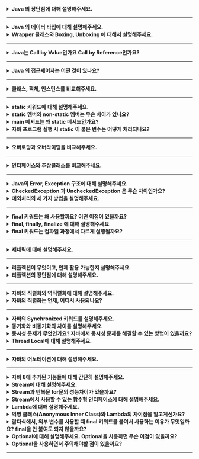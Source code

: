 <details>
    <summary><b>Java 의 장단점에 대해 설명해주세요.</b></summary>

## 장점

- 운영체제에 독립적이다.
    - JVM에 의해 자바로 작성된 프로그램을 어디서든 실행 가능하다.
- 객체지향 언어이다.
    - 다형성, 상속 등의 객체 지향 개념을 통해 재사용성, 확장성이 높은 코드 작성이 가능하다.
- 언어를 사용해온 시간이 길고 자료가 많다.
    - 많은 개발자들이 오랜 기간동안 개발에 사용한 언어인 만큼 찾아볼 수 있는 자료가 많고 커뮤니티가 활발하다.
    - 많은 오픈 소스가 만들어지면서 이를 통해 많은 사람들이 쉽고 빠르게 개발이 가능해졌다.
- 멀티스레드 구현이 쉽게 가능하다.
    - 많은 라이브러리를 통해 멀티스레드 구현이 쉽다.
    - 운영체제에 독립적이어서 더욱 쉽게 할 수 있다.

## 단점

- 속도가 비교적 느리다.
    - 한번의 컴파일로 기계어로 변환되는 C, C++과는 다르게 한번의 컴파일이 아닌, JVM이 해석하고 실행하는 과정이 필요하기 때문에 확실히 속도는 느리다.
    - JIT 컴파일러의 도입으로 C, C++의 속도와 거의 비슷하게 개선되었다.
- 예외 처리가 불편하다.
    - 예외를 개발자들이 **직접** 처리해줘야 한다. 이를 해주지 않으면 컴파일 에러가 발생하여 프로그램이 실행되지 않는다.
</details>

---

<details>
    <summary><b>Java 의 데이터 타입에 대해 설명해주세요.</b></summary>

# Java의 데이터 타입

### 기본 데이터 타입

| 타입 종류 | 이름      | 크기     |
|-------|---------|--------|
| 정수형   | byte    | 1 byte |
|       | short   | 2 byte |
|       | int     | 4 byte |
|       | long    | 8 byte |
| 실수형   | float   | 4 byte |
|       | double  | 8 byte |
| 논리형   | boolean | 1 byte |
| 문자형   | char    | 2 byte |
- 기본 데이터 타입은 메모리의 Stack 영역에 저장된다.
- 기본값이 존재하며 null 값을 가질 수 없다.
- 운영체제에 독립적인 언어이기 때문에 기본 타입의 크기가 운영체제에 따라 달라지지 않는다.
- 기본 데이터 타입의 크기를 벗어나는 값을 할당할 경우 컴파일 에러가 발생한다.

### 레퍼런스 타입

- 위의 8가지를 제외하고 모두 레퍼런스 타입이다.
- 보통 클래스, 인터페이스, 배열, Enum을 저장하기 위한 용도로 사용된다.
- Heap 영역에 값이 저장된 곳의 주소값을 Stack 영역에 저장한다.
- 기본값이 없고, 빈 객체라는 표현으로 null 값을 가질 수 있어 NullPointException이 발생할 수 있다.
</details>

<details>
    <summary><b>Wrapper 클래스와 Boxing, Unboxing 에 대해서 설명해주세요.</b></summary>

# Wrapper 클래스

기본 데이터 타입을 객체로 다루어야 하는 상황에 사용하기 위해 만들어진 것으로 Integer, Chracter 등 기본 데이터 타입의 객체 타입을 통칭하여 Wrapper 클래스라고 부른다.

Wrapper 클래스는 기본 데이터 타입과 다르게 연산에 사용되지 않으며 값을 생성하고 객체가 가진 값을 참조할 수만 있다.

## Boxing

- 기본 객체 타입을 Wrapper 클래스로 변환하는 과정을 말한다.

## Unboxing

- Wrapper 클래스를 기본 객체 타입으로 변환하는 과정을 말한다.

보통 위의 두가지 과정을 클래스의 static 메소드를 통해 수행했지만, JDK 1.5부터 Boxing과 Unboxing 과정을 자동으로 처리해준다. 이것을 통해 기존의 조회만 가능했던 점을 극복하여 연산에도 활용할 수 있게 되었다.
</details>

---

<details>
    <summary><b>Java는 Call by Value인가요 Call by Reference인가요?</b></summary>

# Call By Value vs Call By Reference

## Call By Value

- 메소드를 호출할 때 전달되는 인자에 값이 복사되어 전달된다.
- 메소드에 전달된 인자는 바깥의 변수와 **완전히 서로 다른 변수**로 존재한다.
- 따라서 메소드 내부에서 값이 변경되어도 외부의 변수에 전혀 영향을 주지 않는다.

## Call By Reference

- 메소드를 호출할 때 전달되는 인자에 레퍼런스가 담겨 전달된다.
- 메소드에 전달된 인자와 바깥의 변수가 같은 레퍼런스를 가리키게 된다.
- 따라서 메소드 내부에서 값이 변경되면 외부의 변수도 동일하게 변경 사항이 반영된다.

## Java는 무슨 방식을 사용하나요?

Java는 항상 Call By Value로 작동한다.

1. 원시 타입의 경우

    ```java
    public class PrimitiveClass {
    
    	public void sum(int a, int b){ // 동일한 이름이지만 PrimitiveClass의 멤버 변수와 완전히 다른 변수
    		a += b;
    	}
    
    	public static void main(String[] args){
    			int a = 1;
    			int b = 2;
    
    			sum(a, b);
    
    			System.out.println("a : " + a);
    			System.out.println("b : " + b);
    	}
    }
    ```

   **실행 결과**

    ```
    a : 1
    b : 2
    ```

2. 레퍼런스 타입의 경우

    ```java
    public class User{
    	String name;
    
    	public User(String name){
    		this.name = name;
    	}
    
    	public String getName(){
    		return this.name;
    	}
    }
    
    public class ReferenceClass {
    
    	public void changeUser(User a){ // 동일한 이름이지만 ReferenceClass의 멤버 변수와 완전히 다른 변수
    		a = new User("kim");
    	}
    
    	public static void main(String[] args){
    			User a = new User("lee");
    
    			changeUser(a);
    
    			System.out.println("a name : " + a);
    	}
    }
    ```

   **실행 결과**

    ```
    a name : lee
    ```

   **🤔  reference를 전달하는데 왜 call by value 인거지?**

   위에 주석으로 적어놓은 것과 동일하게 현재 `changeUser` 라는 메소드에 인자로 전달되는 `a` 라는 변수는 `ReferenceClass` 가 멤버로 가진 `a` 변수와 서로 다른 변수이다.

   `changeUser`가 사용하게 될 `a`라는 변수에 User 인스턴스의 **주소값**이 복사되어 들어가게 되고, lee 라는 이름을 가진 객체에 접근이 가능하게 된다.

   하지만 완전히 다른 변수이기 때문에 a에 완전히 다른 새로운 인스턴스가 할당되게 되면 더이상 changeUser에서는 ReferenceClass의 멤버 변수 a에 접근이 불가능하다. 왜냐하면 주소값이 사라져버렸기 때문이다.

   즉, 주소값을 복사해서 전달한 것이지 레퍼런스를 그대로 전달한 것이 아니기 때문에 메소드 내에서 값이 변경되어도 기존의 값이 변경되지 않고 나오게 되는 것이다.


따라서, 자바는 항상 Call By Value로 작동하는 것을 확인할 수 있다.
</details>

---

<details>
    <summary><b>Java 의 접근제어자는 어떤 것이 있나요?</b></summary> 

# Java의 접근 제어자

| 종류        | 설명                                                                            | 접근 가능 범위                   |
|-----------|-------------------------------------------------------------------------------|----------------------------|
| private   | 그 어떤 외부 클래스에서도 접근이 불가능하며 동일한 클래스 내에서만 접근 및 사용이 가능하다.                          | 동일한 클래스 내                  |
| public    | 어디서든 접근이 가능하다.                                                                | 모든 패키지                     |
| protected | 같은 패키지에 존재할 경우 접근이 가능하며, 다른 패키지에 있더라도 상속 받은 자식 클래스는 접근이 가능하다.                 | 같은 패키지 혹은 패키지에 상관 없이 상속 관계 |
| default   | 아무것도 지정하지 않을 경우에 해당되며 같은 패키지 내에 있는 경우에만 접근이 가능하다. 그래서 pakage-private이라고도 부른다. | 같은 패키지                     |
</details>

---

<details>
    <summary><b>클래스, 객체, 인스턴스를 비교해주세요.</b></summary> 

# 클래스

- 객체를 구현하기 위한 설계도 및 틀
- 연관된 변수와 메서드를 가진다.

# 객체

- 소프트웨어 세계에 구현해야할 대상이다.
- 소프트웨어 세계에 구현하고자 하는 대상의 컨셉으로 이를 구현해내기 위해 클래스로 설계도를 만드는 것이다.
  - 그래서 클래스의 인스턴스라고 부르기도 한다.
- oop의 관점으로 클래스 타입으로 선언되었을 때 객체라고 부른다.

# 인스턴스

- 클래스가 소프트웨어 세계에서 구체적으로 실체화 된 것을 말한다.
- 실제로 메모리에 할당된다.
- oop의 관점으로 객체가 메모리에 할당되어 실제 사용될때 인스턴스라고 한다.

# 객체 vs 인스턴스

- 사실 객체는 인스턴스를 포괄하는 개념이다.
- 소프트웨어 세계에 더욱 가까운 개념이 인스턴스이고, 실제 개념에 가까운 것이 객체라고 할 수 있다.
- 코드상으로는 클래스 타입을 사용하여 선언된 것을 객체라고 하며,  객체에 실제 구체적인 구현체가 생성되면 그것을 인스턴스라고 한다.
</details>

---

<details>
    <summary><b>static 키워드에 대해 설명해주세요.</b></summary> 

- 객체 생성 없이도 접근이 가능하도록 만든다.
- static 키워드를 가지면 클래스가 로드되는 시점에 메모리에 적재된다.
- 클래스 로드 시점에 메모리에 적재된 후에 프로그램이 종료될 때까지 유지된다.
- 프로그램이 종료되면서 메모리에서 해제된다.
- GC의 관리 대상에서 제외되기 때문에 무문별한 static 사용은 메모리 낭비를 가져올 수 있으니 신중히 고려해야한다.
</details>

<details>
    <summary><b>static 멤버와 non-static 멤버는 무슨 차이가 있나요?</b></summary> 

## static 멤버 vs non-static 멤버

### static 멤버

- 객체 생성 없이 접근이 가능하다.
- JVM의 Runtime Data Area 중 Method Area에 들어간다.
- 컴파일 시점에 메모리에 적재되어야 하므로 정적 바인딩에 해당한다.
- static 멤버는 클래스 내의 non-static 멤버를 참조 할 수 없다.
- 클래스 당 하나로 관리된다.

### non-static 멤버

- 객체를 인스턴스로 생성하고 인스턴스를 통해 접근이 가능하다.
- non-static 멤버는 static 멤버를 참조 할 수 있다.
- 런타임 시점에 동적으로 할당되기 때문에 동적 바인딩에 해당한다.
- 생성된 인스턴스 별로 heap 영역에 객체와 함께 생성된다.


> 🚨 **클래스의 인스턴스 메소드는 객체별로 생성되지 않는다.**
> 
> 인스턴스 메소드는 메모리에 한 번 할당되고, 각 생성된 객체들은 그 메소드가 어디에 있는지 알고 있는 상태로 존재한다. 객체가 메모리의 주소를 알고 있고, 인스턴스를 통해 메소드를 호출할 때 알고 있는 메모리 주소를 통해 메소드를 호출하게 된다.

</details>
<details>
    <summary><b>main 메서드는 왜 static 메서드인가요?</b></summary> 

JVM의 실행에서 가장 먼저 호출하는 것이 main 메소드이다. JVM은 클래스의 인스턴스가 생성되지 않은 상태에서 main 메소드를 찾는다.

**따라서 실행 시점에 메모리에 main 메소드가 적재되어 있기 위해서 main 메소드는 static으로 선언된다.**
</details>

<details>
    <summary><b>자바 프로그램 실행 시 static 이 붙은 변수는 어떻게 처리되나요?</b></summary>

클래스 로더에 의해 static 키워드를 인식하여 클래스 로드 시점에 메모리에 적재합니다. JVM의 Runtime Data Area 중 로드된 클래스들이 저장되는 곳인 Method Area에 static 변수도 같이 적재됩니다. 이때 적재된 static 변수는 클래스 별로 하나만 적재됩니다.
</details>

---

<details>
    <summary><b>오버로딩과 오버라이딩을 비교해주세요.</b></summary> 

## 오버로딩

- 동일한 클래스 내 혹은 상속 관계에서 이루어진다.
- 동일한 메소드 명을 가지면서 전달되는 인자의 타입이나 갯수가 달라야한다.
- 같은 기능을 하는 다른 메소드를 하나의 동일한 메소드로 사용 가능하다.
- 타입 정보가 결정되는 시점에 정적으로 바인딩된다. = 정적 바인딩

## 오버라이딩

- 상속 관계에서만 이루어진다. 동일한 클래스 내에서는 이루어질 수 없다.
- 동일한 메소드 명을 가지면서 전달되는 인자의 타입과 갯수도 동일해야 한다.
- 부모가 가진 기능을 재정의 할 수 있다.
- 상속을 통해 이루어지기 때문에 컴파일 시점에 타입이 결정되지 못하고 동적으로 할당된 객체를 통해 메소드를 호출하기 때문에 오버라이딩은 동적 바인딩이다.
</details>

---

<details>
    <summary><b>인터페이스와 추상클래스를 비교해주세요.</b></summary> 

# 인터페이스

## 인터페이스 정의

- interface 키워드를 사용하여 클래스처럼 선언된 형태이다.
- 상수와 추상 메소드를 가진다.
  - 추상 메소드의 public abstract 키워드는 생략될 수 있다.
  - 상수의 public static final 키워드는 생략될 수 있다.
- 인터페이스는 인스턴스화 할 수 없다.
  - implements 키워드를 사용하여 클래스로 구현하여 인스턴스로 만들 수 있다.
  - 인터페이스를 상속 받은 클래스는 모든 추상 메소드를 반드시 구현해야 한다.

## 인터페이스 목적

- 인터페이스는 추상화와 다형성을 실천할 수 있는 핵심 개념이다.
  - 인터페이스를 통해 기능을 명세할 수 있으며, 즉 기능을 추상화 할 수 있다.
  - 인터페이스를 활용하여 객체를 선언하고 인스턴스를 사용할 때 내부 구현을 고려하지 않고 사용이 가능하다.
- 인터페이스는 서로 연관이 없는 클래스더라도 같은 기능을 동작하도록 보장한다.
  - 상속 받은 서브 클래스가 구현해야 할 메소드들의 원형을 알려주어 서브 클래스들이 모두 동일한 동작을 할 수 있도록 한다.

## 인터페이스의 다중상속

- 인터페이스는 추상 메서드만 가지기 때문에 여러 인터페이스에서 동일한 메소드를 가지고 있어도 실질적인 구현은 구현체에서 하기 때문에 문제가 발생하지 않는다.

> 🚨 **클래스에서 다중상속이 안되는 이유는 ?**
>
> A와 B, C 클래스가 있다고 할 때, C 가 A, B 를 모두 동시에 상속 받았다고 가정하자.
그런데 A와 B에 동일한 형태를 가진 메소드가 있다고 할때, C에서 그 메소드를 사용하게 되면 A, B 어떤 클래스에 속한 메소드를 가져와야 하는지 알 수가 없기 때문에 클래스는 다중 상속이 불가능하다.


# 추상 클래스

## 추상클래스 정의

- abstract 키워드를 사용하여 클래스를 선언한 형태이다.
- 추상 메소드를 가질 수도 있고 가지지 않을 수도 있다.
  - 추상 메소드를 가진다면 반드시 클래스도 추상 클래스로 선언해야 한다.
- 추상 클래스는 인스턴스화 할 수 없다.
  - 아직 구현되지 않은 추상메소드를 갖고 있기 때문이다.
  - 상속을 통해 구현하여 서브 클래스로 인스턴스를 만들 수 있다.

## 추상 클래스의 목적

- 상속을 위한 부모클래스로 활용하기 위한 목적이 있다.
  - 여러 클래스의 공통 기능을  추상화하여 상속 받는 자식 클래스에게 구현의 책임을 위임한다.
- 보통 연관된 클래스 간의 상속 관계에서 기능 확장을 위해 사용된다.
  - 클래스 간의 기능 구현을 각 클래스에게 위임하여 기능을 확장할 수 있다.

## 추상 클래스의 단일 상속

- 추상 클래스는 추상 메소드외에 구현된 인스턴스 메소드도 가질 수 있다. 따라서 클래스의 상속 관계에서 이루어질 수 있는 충돌의 발생 가능성이 있기 때문에 추상 클래스도 다중 상속을 허용하지 않는다.

## 추상 클래스 vs 인터페이스

`공통점`

- 모두 자체만으로 인스턴스화 할 수 없다.
- 추상 메서드를 가질 수 있다.
- 상속을 통해 모든 추상 메서드를 구현해야 하는 강제성을 가진다.
- 모두 다형성을 실현할 수 있다.

`차이점`

- 추상 클래스는 기능을 추상화하여 관련있는 클래스들 간의 기능 확장을 위해 사용되는 반면, 인터페이스는 연관이 없는 클래스더라도 같은 기능을 가진 것을 보장하기 위해 사용된다.
- 추상 클래스는 다중 상속이 불가능 하지만 인터페이스는 다중 상속이 가능하다.
</details>

---

<details>
    <summary><b>Java의 Error, Exception 구조에 대해 설명해주세요.</b></summary> 

# Error

- 주로 자바 가상 머신에서 발생한다.
- Java.lang.Error 클래스의 서브 클래스들로 시스템에 무언가 비정상적인 상황이 발생한 경우에 사용된다.
- 애플리케이션 코드에서 처리할 수 없는 예외이다.
- 대표적으로 StackOverFlowError, OutOfMemoryError가 있다.

# Exception

- 시스템이 아닌 개발자가 작성한 애플리케이션 코드에 의해 발생하는 예외이다.
- java.lang.Exception 클래스의 서브 클래스들인데, Exception을 상속하느냐, RuntimeException을 상속하느냐에 따라 예외 처리 방식이 다르다.
- Exception을 상속 받은 서브 클래스들은 Check Exception 이라고 하며, try-catch, throws를 통해 반드시 예외를 처리해야 하는 강제성을 가진다.
- RuntimeException을 상속 받은 서브 클래스들은 UnChecked Exception 이라고 하며, RuntimeException이 명시적인 예외 처리를 강제하지 않기 때문에 Unchecked Exception은 예외처리가 강제되지 않는다.

</details>

<details>
    <summary><b>CheckedException 과 UncheckedException 은 무슨 차이인가요?</b></summary> 

- Exception을 상속 받은 서브 클래스들은 Check Exception 이라고 하며, try-catch, throws를 통해 반드시 예외를 처리해야 하는 강제성을 가진다.
- RuntimeException을 상속 받은 서브 클래스들은 UnChecked Exception 이라고 하며, RuntimeException이 명시적인 예외 처리를 강제하지 않기 때문에 Unchecked Exception은 예외처리가 강제되지 않는다.

</details>

<details>
    <summary><b>예외처리의 세 가지 방법을 설명해주세요.</b></summary> 

## 예외 복구

예외 상태를 파악한 후에 문제를 해결하여 정상을 돌려 놓는 것이다.

```java
public sendFile(String fileName) {
    File file;
    try {
      file = FileFindService.find(fileName);
    }
    catch (FileNotFoundException e){
      file = FileFindeService.find("defalut.png");
    }

    send(file);
}
```

자주 사용되지 않는 방법이라고 한다. 예외가 발생하면 복구할 수 있는 경우가 거의 없기 때문이다.

예를 들어 유니크해야 하는 이메일 값이 중복되어 SQLException이 계속 발생한다면 RuntimeException을 발생시키고 사용자에게 다시 입력을 유도하는 것이 현명하기 때문이다.

따라서 복구를 해야할 일이 생긴다면 아래 처럼 코드의 흐름으로 제어하는 것이 좋다.

```java
public void sendFile(String fileName){
    if(FileFindService.existed(filename)){ // 파일의 유무에 따라 행동 제어
        send(FileService.find(fileName);
    } else {
        send(FileService.find("default.png");
    }
}
```

## 예외 처리 회피

예외를 직접 담당하지 않고 호출한 쪽으로 던져 회피하는 방법이다.

무작정 예외를 회피하는 것은 무책임한 방법이며, 전달할 객체에게 예외를 반드시 알려야 하는 상황에 사용된다.

```java
public Object someMethod() throws IOException {
    ...
}
```

## 예외 전환

예외 처리 회피와 비슷하게 메소드 밖으로 예외를 던지지만, 적절한 예외로 전환해서 넘기는 방법이다.

보통 예외 처리를 위해 RuntimeException을 상속받은 적절한 예외처리 핸들러를 만들어 그 예외 클래스로 전환하여 던진다.

복구를 위해 Unchecked Exception을 이용하는 방법이다.

```java
public int divide(int num1, int num2){
    try {
        return num1 / num2;
    } catch (ArithemeticException e){
        throw new CalculateException("0으로 나눌 수 없음!");
    }
}

public class CalculateException extends RuntimeException {
    public CalculateException(String message){
        super(message);
    }
}
```
</details>

---

<details>
    <summary><b>final 키워드는 왜 사용할까요? 어떤 이점이 있을까요?</b></summary> 

final 키워드를 선언하게 되면 한번의 초기화 후에 변경할 수 없음을 나타낸다.

# final 선언시 무엇이 달라질까?

## 클래스

클래스 이름 앞에 사용되면 클래스를 **상속 받을 수 없음**을 지정한다.

### 가장 대표적인 final 클래스 = String


> ☁️ Immutable Object : 하나의 인스턴스로 복제하여 공유할 수 있다.


String 클래스는 final로 선언되어 상속이 불가능하다. String의 특성을 잘 생각해보면 이 이유를 알 수 있다.

String 클래스는 String Pool에서 하나의 인스턴스를 공유하는 형태로 사용된다. 즉, 문자열 별로 인스턴스가 만들어지지만 동일한 값을 가진 인스턴스는 생성되지 않고 복제되어 공유된다는 것이다. 그렇기 때문에 String은 불변객체로 만들어져 관리된다.

만약 이렇게 공유되는 String 클래스가 상속이 가능한 형태라면 어떨까? String 을 상속받은 Sub Class가 만들어지고, String pool에서는 String 클래스인지, String 클래스처럼 보이는 Sub Class인지 알기가 힘들다.

따라서 String은 불변 객체이면서 상속이 불가능한 final 클래스로 정의된 것이다.

이런 식으로, 상속을 통해서 확장이 되지 않았으면 하는 클래스에 대해 final 키워드를 사용할 수 있다.

## 메소드

메소드에 선언되면 **오버라이딩 할 수 없는 메소드**임을 선언한다.

만약 상속받은 클래스의 부모 클래스에 final 메소드가 존재하면 오버라이딩 할 수 없으며, 해당 메소드를 상속받아서 사용해야만 한다.

## 필드

필드에 선언되면 **상수**가 된다.

상수 필드는 한번 초기화되면 값을 변경할 수 없으며, public static 키워드와 함께 선언하면 어디서든 사용할 수 있는 전역 상수를 만들 수 있다.

### 기본 데이터타입에 사용

기본 데이터 타입에 사용시 해당 변수의 값 자체가 변하지 않도록 한다.

### 참조 타입에 사용

참조 타입에 사용시 해당 변수가 가진 주소값이 변하지 않도록 한다. 참조하고 있는 주소값에 해당하는 객체의 상태값은 강제할 수 없다.

# final 사용으로 얻는 이점

- 시스템을 통해 변하지 않고 통일성을 유지해야 하는 값이 바뀌지 않도록 강제할 수 있다.
- final 변수로 선언하여 변하지 않는 값을 일관성 있게 사용이 가능하며, 따로 상수를 선언해둘 경우 변경이 용이하다.
- 값이 변경되지 않기 때문에 컴파일러가 효율적으로 코드를 생산할 수 있게 된다.
- 메소드에 사용할 경우, 변경되면 안되는 메소드로 지정이 가능하다.
</details>


<details>
    <summary><b>final, finally, finalize 에 대해 설명해주세요</b></summary> 

## final

- 사용되는 곳에 따라 의미가 다르다.
- 클래스에 사용시 상속이 불가능한 클래스를 만들게 되고, 메소드에 쓰일 경우 오버라이딩이 불가능한 메소드를 만들게 되고, 필드에 사용시 한번의 초기화 이후에 변경이 불가능한 변수임을 의미하게 된다.

## finally

- try-catch 구문에서 try, catch 블록이 실행된 후 마지막에 반드시 실행해야 하는 로직이 있을 경우에 사용할 수 있는 선택적 블럭이다.
- try에서 자원을 사용하게 된 경우에 개발자가 직접 finally를 통해 자원을 해제시킬 때 주로 많이 사용된다.
    - 자원을 사용 후 해제하지 않으면 계속해서 자원이 열려있게 되면서 프로그램에 버그를 만들 수 있다.
- finally 코드로 매번 동일한 코드를 작성하게 되면 가독성을 해치기 때문에 java 7에서 AutoCloseable을 구현한 클래스에 한해 자동으로 자원을 해제하는 문법이 생겼다.

## finalize

- 이것은 메소드로, 가비지 컬렉터가 더 이상 참조가 존재하지 않는 객체를 발견하였을 때 메모리 낭비가 되지 않도록 객체를 삭제하기 위해 호출하는 메소드이다.
- 이 메소드는 Object 클래스 내에 구현되어 있는 메소드로 모든 객체가 가지고 있으며, 객체 삭제 시 추가적인 행위를 주고 싶을 때 오버라이딩 해서 사용도 가능하다.
    - 하지만 가비지 컬렉터가 언제 이 함수를 호출할 지 예상할 수 없기 때문에 중요한 로직은 이곳에 추가하지 않는 것이 좋다.
</details>

<details>
    <summary><b>final 키워드는 컴파일 과정에서 다르게 실행될까요?</b></summary> 

# final 은 컴파일에 어떻게 될까?

- final 값은 컴파일 시에 타입 검사와 접근자를 구분해내고, 문제가 없다면 변수에서 바로 값으로 변경된다. 즉, 변수명으로 작성해 두었던 것들이 모두 값으로 변경된다는 것이다.
- 바로 값으로 변경되기 때문에 변수에 대해 메모리를 할당할 필요가 없으며, 객체가 생성되지 않고 바인딩도 이루어지지 않는다.
</br>(하지만 사용자의 입력이나 난수를 통해 값이 결정되는 경우에는 메모리 공간이 할당되어 값이 초기화 된 후에 메모리에 저장된다. )
</details>

---

<details>
    <summary><b>제네릭에 대해 설명해주세요.</b></summary> 

# 정의

- 모든 종류의 타입을 다룰 수 있도록 일반화된 타입 매개 변수로 클래스나 메서드를 선언하는 기법이다.
- 클래스 내부에서 지정하는 것이 아닌 외부의 사용자에 의해 타입을 지정하는 것을 의미한다.
- 사용자는 필요에 의해 타입을 지정하게 된다.

# 사용방법

### 1. 클래스 및 인터페이스에 선언

```java
public class ClassName<T> { ... }
public interface InterfaceName<T> { ... }
```

- 위와 같이 선언할 수 있으며, 이렇게 선언된 클래스는 객체 생성시 타입을 반드시 지정해줘야 한다.

**주의사항 🔥**

- 제너릭의 타입으로는 참조타입과 사용자 정의 타입만 가능하며 기본 데이터 타입은 사용할 수 없다.
- 제너릭 클래스 내에서는 제너릭 클래스의 인스턴스 생성이 불가능하다.
- 제너릭은 하나가 아닌 두개도 받을 수 있다.

**사용하는 이유**

- 상황에 따라 필요로 되는 데이터 타입으로 클래스를 사용하고 싶은 경우에 사용할 수 있다.

### 2. 제너릭 메서드

```java
public <T> T genericMethodName(T o) { ... }
```

**주의사항 🔥**

- 만약 클래스가 이미 제너릭으로 선언되었더라도 다른 제너릭으로 따로 제너릭 메서드를 생성할 수 있다.

**지정된 클래스의 타입이 아닌 다른 제너릭으로 선언될 수 있는 이유**

클래스 인스턴스는 선언 시 new 생성자로 객체를 생성하고 <> 내부에 구체적인 타입을 전달하여 지정된다. 하지만 우리가 정적 메소드를 선언한다고 가정해보자.

클래스를 로딩하는 시점에 메모리에 정적 제너릭 메소드가 등록되어야 한다. (해당 클래스가 사용중이라면) 하지만 클래스와 동일한 제너릭으로 선언된 상태에서는 타입을 알 수가 없기 때문에 메모리에 등록할 수가 없다. 왜냐하면 new 생성자를 통해 객체의 인스턴스를 생성하지 않았기 때문에 타입이 전달되지 않은 상태이기 때문이다. 따라서 정적 메소드가 호출 시에 타입이 결정될 수 있도록 선언된 클래스와 전혀 다른 제너릭으로 선언되는 것이다.

같은 알파벳을 사용하여 선언한다 하더라도 그것은 같은 제너릭이 아닌 전혀 다른 제너릭으로 존재한다는 사실을 꼭 알고 넘어가야 한다.

### 3. 제한된 제너릭

위에서 소개한 방식은 아주 간단하고 일반적인 제너릭 사용방법이다.

제너릭을 사용하면서 특정 범위를 지정할 수 있는데 사용방법은 다음과 같다.

- <K **extends** T>
- <K **super** T>

**extends**

<K extends T> 는 K가 T이거나 또는 T의 자식인 타입이어야만 한다는 뜻이다. 즉, T를 상속받은 자식 클래스이거나 자기 자신만 타입으로 받을 수 있다는 말이다. 

예를 들어 `ClassName<K extends Number>`로 선언된 클래스가 존재하고 이것의 인스턴스를 생성한다고 할 때, K에 들어갈 수 있는 클래스들은 Number 객체를 상속 받은 Integer, Double 등등이 가능할 것이다. 하지만 Number를 상속받지 않은 String, Character 등의 클래스는 들어가지 못한다. (컴파일 에러가 발생한다.)

**super**

<K super T> 는 K가 T의 부모이거나 조상이어야 또는 자신만 타입이어야만 한다는 뜻이다. 즉, T가 K를 상속 받은 자식클래스이어야 한다는 말이다. 

예를 들어 ClassName<K super Fruit> 이라고 한다면 K는 Fruit이라는 클래스를 상속 받은 타입만을 가질 수 있으며, ClassName을 Fruit으로도 활용 할 수 있게 된다. 즉, `업 캐스팅`이 가능해진다. 더 예를 들어 K가 Fruit을 상속받은 Apple이라고 한다면 우리는 사과라는 필드가 아닌 과일이라는 필드를 가지고 활용해야 할 때도 분명히 존재할 것이다. (과일 목록만 뽑아오고 싶을 때 우리는 사과를 사과가 아닌 과일로 바라보고 싶을 것이다)

super와 extends에서 또 사용할 수 있는 것이 **와일드 카드**이다.

와일드 카드는 어떤 타입이든 상관이 없다는 것을 의미한다. 즉, 자바의 최상휘 클래스의 타입을 상속 받은 것을 받겠다는 것과 동일하다. ( == Object)

그리고 와일드 카드의 특이한 점은 위의 두가지 경우와 다르게 타입을 지정해도 타입 전달이 안된다는 특징이 있다. 따라서 지정된 타입이 없기 때문에 타입을 참조할 수가 없다.

### super와 와일드 카드

우리는 객체간의 비교를 하고 싶을 때가 있을 것이다. 제너릭으로 선언된 클래스를 비교하고 싶을 때는 어떻게 할까?

우리는 보통 객체 비교를 위해 Comparable을 상속받아 비교한다. 그러면 제너릭 클래스인 ClassName에서 Comparable을 구현해보자.

```java
public class ClassName<E extends Comparable<E>> { 
	E element;

	@Override
	public int compareTo(E o){ ... }
}
```

우리는 제너릭 타입을 가진 객체간에 비교를 하기 위해 가지고 있는 멤버들로 비교가 가능하도록 Comparable을 구현하도록 extends를 통해 강제할 수 있다.

즉, 여기서 E extends Comparable<E> 은 E가 Comparable을 반드시 구현해야 한다는 의미랑 동일하다. 왜냐하면 위에서 말했다싶이 extends는 제너릭 타입이 부모 클래스를 상속한 클래스만 올 수 있기 때문이다.

그러면 우리는 우리가 선언한 타입을 가진 클래스를 가지고 객체 간의 비교가 가능해진다. 자 여기서 이런 상황이 된다고 가정해보자.

```java
import java.util.*;

public class Generic {

  public static void main(String[] args){
    SaltClass<Student> saltClass = new SaltClass<>(new Student("name", 15));
  }
}

class SaltClass <E extends Comparable<E>> {
	E member;

  public SaltClass(E member) {
    this.member = member;
  }

  public E getMember(E requestMember){
    member.compareTo(requestMember);
    return this.member;
  }
}

class Person {
  String name;

  public Person(String name) {
    this.name = name;
  }
}

class Student extends Person implements Comparable<Person>{
  Integer age;

  public Student(String name, Integer age) {
    super(name);
    this.age = age;
  }

  @Override
  public int compareTo(Person o) {
    return 0;
  }
}
```

현재 상황은 Student 클래스가 Person을 상속 받은 상태이며 Student는 Comparable을 구현했지만 상위 클래스에 대한 기준으로 구현했다. 하지만 SaltClass는 E 타입을 가지며 E 타입은 Comparable<E>를 구현해야 한다고 정의하고 있다.

하지만 Student는 Comparable<Student>는 구현하지 않았으므로 컴파일 에러를 발생시킨다. 따라서 이런 경우에는 E extends Comparable<? super E>> 라고 표현하여 상위 클래스에 대해서도 구현할 수 있도록 하여, 해당 클래스가 업 캐스팅이 가능하도록 한다. 그러면 하위 클래스로 SaltClass를 선언해도 Person 즉, 상위 클래스에 구현이 되어 있으므로 Comparable<? super E> 에서 납득이 가능하다.

따라서 Student를 사용해서 정렬을 해도 Person을 사용해서 정렬을 해도 문제가 없게 되므로, Comparable<E>를 사용하는 것보다 훨씬 안정적이고 유연한 개발이 가능해진다.

**변경한 코드**

```java
import java.util.*;

public class Generic {

  public static void main(String[] args){
    SaltClass<Student> saltClass = new SaltClass<>(new Student("name", 15));
  }
}

class SaltClass <E extends Comparable<? super E>> { 
  E member;

  public SaltClass(E member) {
    this.member = member;
  }

  public E getMember(E requestMember){
    member.compareTo(requestMember);
    return this.member;
  }
}

class Person {
  String name;

  public Person(String name) {
    this.name = name;
  }
}

class Student extends Person implements Comparable<Person>{
  Integer age;

  public Student(String name, Integer age) {
    super(name);
    this.age = age;
  }

  @Override
  public int compareTo(Person o) {
    return 0;
  }
}

```

[레퍼런스](https://st-lab.tistory.com/153)
</details>

---

<details>
    <summary><b>리플렉션이 무엇이고, 언제 활용 가능한지 설명해주세요.</b></summary> 

# 정의

자바에서 이미 로딩이 완료된 클래스에서 또 다른 클래스를 동적으로 로딩하여 생성자, 멤버 필드, 그리고 멤버 메소드 등을 사용할 수 있도록 하는 기법이다.

# 사용하는 이유

- 실행 시간에 (런타임에) 다른 클래스를 동적으로 로딩하여 접근하고자 할 때 클래스의 구조, 멤버 필드, 메소드 정보를 가져오기 위해 사용한다.

⇒ 대표적으로 스프링 프레임워크, 하이버네이트, Jackson 라이브러리에서 사용된다.

# 사용 예시

Jackson 라이브러리의 ObjectMapper를 살펴보자.

### 직렬화

객체를 통해 json문자열을 만드는 과정이다.

이때 바로 리플렉션이 사용되는데, 우선 json 문자열을 만들기 위해서는 어떤 필드들이 객체에 존재하는지 알아야한다. 그리고 얻은 필드 정보를 통해서 값들을 가져와야 하는데 이때 클래스의 getter를 통해 가져온다. (이건 정해진 원칙)

Jackson 라이브러는 사용자가 이 라이브러리를 어떤 객체를 사용하여 적용하는지 알 길이 없다. getter를 사용하여 값을 넣을 수 있도록 라이브러리를 만들어 놓은 후에 런타임에 동적으로 json 문자열로 변경하고자 하는 클래스를 읽어와 클래스의 필드 정보와 getter 메소드를 찾는다. 바로 이것이 리플렉션에 해당되는 것이다.
</details>

<details>
    <summary><b>리플렉션의 장단점에 대해 설명해주세요.</b></summary> 

# 리플렉션을 사용하면 좋은 점

- 오브젝트의 이름을 사용하여 확장성 오브젝트들의 인스턴스를 만들어냄으로써 애플리케이션이 외부에서 사용자가 정의한 클래스들을 사용할 수 있게 하는 확장성을 가지고 있다.
- 디버깅과 테스트 도구에서 사용하여 클래스의 private 함수에도 접근이 가능하도록 한다.

# 리플렉션을 사용해서 나쁜 점

- 성능 오버헤드가 발생할 수 있다.
    - 당연히 리플렉션이 있는 것보다 없는 것이 속도가 훨씬 빠르기 때문에 성능에 아주 민감한 코드라면 리플랙션을 사용하지 않는 것이 좋다.
- 캡슐화를 저해시킨다.
    - 리플렉션 기능을 사용하면 private 메소드에도 접근할 수 있기 때문에 여러 부작용이 발생할 수도 있다.
    - 추상화를 깨트릴 수 있기 때문에 플랫폼 업그레이드시 동작이 변경될 수 있다는 우려가 있다.
</details>

---

<details>
    <summary><b>자바의 직렬화와 역직렬화에 대해 설명해주세요.</b></summary> 
</details>

<details>
    <summary><b>자바의 직렬화는 언제, 어디서 사용되나요?</b></summary> 
</details>

---

<details>
    <summary><b>자바의 Synchronized 키워드를 설명해주세요.</b></summary>

## 임계영역 활용

- 임계영역은 `synchronized` 키워드를 사용하여 지정할 수 있다.
- 임계영역은 공유 자원에 단 하나의 스레드만 접근하도록 Lock을 사용하여 제한하는 방법이다.
- 메소드와 코드 블럭에 지정할 수 있으며, 지정된 영역에 들어갈 때 lock이 걸리고, 빠져나올 때 lock이 해제되는 과정이 컴파일에 의해 자동으로 수행된다.

### 1. 메소드 전체를 임계영역으로 지정

- 메소드의 전체가 임계 영역으로 지정되어 해당 메소드가 호출되면 자동으로 동기화된다.
- 하나의 스레드가 해당 메소드를 호출해서 실행하고 있다면 다른 스레드가 호출할 경우 먼저 호출하여 실행되고 있는 스레드가 해당 메소드를 빠져나올 때까지 대기해야 한다.

```java
public synchronized method1(String parameter){ ... }
```

- 메소드 전체가 임계영역이 되는 경우 메소드를 소유한 객체 전체가 lock에 걸리게 된다.
    - 함수 전체에 lock이 걸리는 것 뿐만 아니라 객체에도 lock이 걸리게 되어 가장 무식한 방법이라고 불리기도 한다.

🚨 **static 메소드에서 synchronized 키워드 사용**

- static 메소드는 객체가 생성되지 않은 상태에서 호출되어야 하기 때문에 객체를 대상으로 Lock을 거는 것이 아닌 class 를 대상으로 lock을 건다.
- static 메소드와 인스턴스 메소드를 혼동하여 동기화를 사용할 경우?

```java
public synchronized instanceMethod(String one){ ... }

public static synchronized staticMethod(String two){ ... }
```

- 두 종류의 메서드에 혼동해서 사용할 경우 **동기화가 잘 지켜지지 않는다.**
- 왜냐하면 static 메소드는 class를 단위로 동기화를 하지만 인스턴스 메소드는 객체를 기준으로 동기화를 진행하기 때문에 개발자가 원하는대로 동기화가 진행되지 않을 수 있는 것이다.
- 따라서 두 메소드에 혼동으로 synchronized 키워드를 사용하는 것은 지양해야 한다.

### 2. 코드 블록을 임계영역으로 지정

- 동기화가 필요한 부분에만 지정해주는 방식이며, 메소드 전체에 동기화를 거는 방법 대신에 사용될 수 있다.
- 코드 블록에 대해서만 동기화가 진행되기 때문에 메소드 내의 다른 부분은 동기화를 지원하지 않는 코드를 작성해야 한다.

> ❌ 주의해야할 점
코드 블럭을 사용하면서 lock을 지정할 대상을 인자로 전달해야 하는데, 이때 this 키워드로 전달하게 되면 메소드 전체를 임계영역으로 지정하는 것과 동일하기 때문에 지양하는 것이 좋다.
>
</details>

<details>
    <summary><b>동기화와 비동기화의 차이를 설명해주세요.</b></summary> 

# 동기화

- 한 자원에 동시에 접근하는 것을 제한한다.
- 여러 스레드가 같은 프로세스 내의 자원을 공유하면서 서로 다른 작업에게 영향을 줄 때 동기화가 필요하다.
    - 시간적인 동기화가 필요한 곳에 많이 사용된다.
- 순차적으로 진행되어 다음 실행될 명령이 현재 실행 중인 명령이 종료될 때까지 대기해야 한다.
- Java에서는 synchronized 키워드를 사용할 수 있고, 더 다양한 방법들이 있다.

# 비동기화

- 현재 실행중인 명령이 종료되지 않아도 다음 명령을 실행할 수 있는 환경이다.
- callback 함수를 통해 결과를 확인할 수 있다.
- 대표적인 예로 Ajax와 Thread가 있다.
</details>

<details>
    <summary><b>동시성 문제가 무엇인가요? 자바에서 동시성 문제를 해결할 수 있는 방법이 있을까요?</b></summary> 
</details>

<details>
    <summary><b>Thread Local에 대해 설명해주세요.</b></summary> 
</details>


---

<details>
    <summary><b>자바의 어노테이션에 대해 설명해주세요.</b></summary> 
</details>

---

<details>
    <summary><b>자바 8에 추가된 기능들에 대해 간단히 설명해주세요.</b></summary> 
</details>

<details>
    <summary><b>Stream에 대해 설명해주세요.</b></summary> 
</details>

<details>
    <summary><b>Stream과 반복문 for문의 성능차이가 있을까요?
</b></summary> 
</details>

<details>
    <summary><b>Stream에서 사용할 수 있는 함수형 인터페이스에 대해 설명해주세요.</b></summary> 

### 함수형 인터페이스

- 단 하나의 추상 메서드를 가진 인터페이스이다.
  - 다수의 디폴트 메소드가 있어도 추상메소드가 하나만 있으면 상관없다.
- `@FuntionalInterface` : 어노테이션이 붙어있으면 추상 메소드가 두 개 이상이 될 경우 컴파일 에러를 발생시킨다.
- 반드시 타입을 선언해야 하는 자바 언어의 특성 때문에 인터페이스를 익명 구현 객체 타입으로, 그리고 그 함수를 해당 인터페이스 타입으로 받을 수 있도록 구현되었다.
- 추상 메서드를 구현한 메소드의 전체 표현식을 함수형 인터페이스의 인스턴스로 취급할 수 있다.
</details>

<details>
    <summary><b>Lambda에 대해 설명해주세요.</b></summary> 

# 람다 표현식

- 인터페이스로 추상화하여 일회성으로 사용할 때에 더욱 간결하게 작성이 가능한 표현 방식이다.
- 메소드를 하나의 식으로 표현이 가능하고, 변수에 저장하거나 메소드의 인자로 전달이 가능하다.
    - 변수에 저장할 때는 인터페이스 타입 객체에 저장 가능하다.
    - 메소드의 인자로 전달할 때에는 반드시 함수형 인터페이스일 때에만 가능하다.
- 즉, 람다 표현식은 함수형 인터페이스에서만 사용 가능한 표현 방식이다.
- 이름이 없고, 메소드 매개변수, 메소드 바디, 반환 값, 예외 리스트를 가질 수 있다.

## 람다 표현식 사용의 장점

- 기존의 익명 클래스 작성을 더욱 간결하게 해준다.
- 가독성을 증가시킬 수 있다.

## 람다 표현식 사용의 단점

- 디버깅이 어렵다.
    - 어디서 문제가 일어났는지 확인하기가 어려울 수 있다.
- 너무 많이 사용하면 오히려 가독성이 떨어질 수 있다.
    - 람다 표현식을 해석해내야 하기 때문에 오히려 더 어려운 코드로 만들 수 있다.
</details>

<details>
    <summary><b>익명 클래스(Anonymous Inner Class)와 Lambda의 차이점을 알고계신가요?</b></summary> 

# 익명 클래스 vs 람다 표현식

- 익명 클래스는 여러 개의 추상 메소드를 가질 수 있지만, 람다 표현식은 함수형 인터페이스에 사용할 수 있기 때문에 단 하나의 추상 메소드만 가질 수 있다.
- 익명 클래스는 컴파일 시 클래스 파일이 생성되지만, 람다 표현식은 클래스가 아닌 메소드로 생성된다.
- 전달받는 인자로 this를 사용할 경우 의미가 다르다.
    - 익명 클래스일 경우 this는 생성된 자기 자신을 가리킨다.
    - 람다 표현식에서 사용할 경우 자기 자신을 포함하고 있는 클래스를 가리킨다.
</details>

<details>
    <summary><b>람다식에서, 외부 변수를 사용할 때 final 키워드를 붙여서 사용하는 이유가 무엇일까요? final을 안 붙여도 되지 않을까요?</b></summary> 

# 람다 표현식에서의 지역변수

람다 표현식에서 접근이 가능한 변수는 3가지가 있다.

- 지역변수(매개변수 포함)
- 인스턴스 변수
- static 변수

만약 다음과 같은 코드가 있다고 가정해보자.

```java
public class VariableCapture {

    List<IntConsumer> intConsumerList = new ArrayList<>();

    public static void main(String[] args) {
        VariableCapture v = new VariableCapture();
        v.run();

        v.intConsumerList.get(0).accept(90);
    }

    public void run() {
        int sum = 10;
        IntConsumer consumer = a -> {
            System.out.println(sum);
            System.out.println(a);
        };
        intConsumerList.add(consumer);
        consumer.accept(4);
    }

    private void count(int i) {}
}
```

이 코드에서 문제점이 보이나요? 사실 코드 상에 문제는 없다.

우리가 알기로는 지역 변수는 메소드의 생명 주기와 동일하게 유지된다. 즉, run() 메소드 내의 sum 변수는 stack 영역에 저장되어 run() 메소드가 실행되는 스레드가 종료되면 할당이 해제된다.

그러면 run() 메소드 실행 이후에 v.intConsumerList.get(0).accept(90); 이 코드에서 sum을 출력하라는 코드는 어떻게 실행이 가능한 것일까?

바로 VariableCapture (변수 캡처)를 통해 이 문제를 해결한다.

변수의 원본 값에 전달하는 것이 아니라 변수 값을 복사해서 전달하는 것을 말한다. 값을 복사해서 전달하기 때문에 당연히 값이 변경되면 애플리케이션에 오류가 발생할 가능성이 매우 크기 때문에 람다에서 사용하는 지역변수는 final로 선언된 변수여야 한다는 제약이 발생한다.

즉, 람다에서는 final로 선언된 지역변수만 사용이 가능한 것이다.

하지만 위에서 코드 자체에는 오류가 없다고 했다. 컴파일러가 final 키워드가 붙지 않아도 에러를 발생시키지는 않지만 지역 변수를 람다에서 활용할 때 값을 변경시키면 에러가 발생한다. 즉, final 변수로 사용해야 함을 알리는 것이다.
</details>


<details>
    <summary><b>Optional에 대해 설명해주세요. Optional을 사용하면 무슨 이점이 있을까요?</b></summary> 
</details>

<details>
    <summary><b>Optional을 사용하면서 주의해야할 점이 있을까요?</b></summary> 
</details>

---
